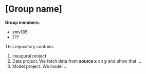 # \[Group name\]

**Group members:**
- smv185
- ???


This repository contains  
1. Inaugural project. 
2. Data project. We fetch data from **source x** on **y** and show that ...
3. Model project. We model ...
